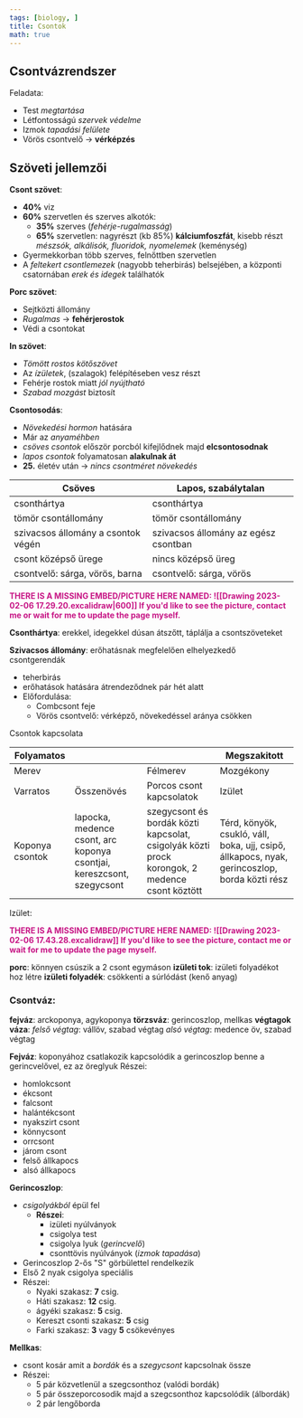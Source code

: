 ```yaml
---
tags: [biology, ] 
title: Csontok
math: true
---
```

## Csontvázrendszer
Feladata:
- Test _megtartása_
- Létfontosságú _szervek védelme_
- Izmok _tapadási felülete_
- Vörös csontvelő -> __vérképzés__

## Szöveti jellemzői
__Csont szövet__:
- __40%__ viz
- __60%__ szervetlen és szerves alkotók:
	- __35%__ szerves (_fehérje-rugalmasság_)
	- __65%__ szervetlen: nagyrészt (kb 85%) __kálciumfoszfát__, kisebb részt _mészsók, alkálisók, fluoridok, nyomelemek_ (keménység)
- Gyermekkorban több szerves, felnőttben szervetlen
- A _feltekert csontlemezek_ (nagyobb teherbirás) belsejében, a központi csatornában _erek és idegek_ találhatók

__Porc szövet__:
- Sejtközti állomány
- _Rugalmas_ -> __fehérjerostok__
- Védi a csontokat

__In szövet__:
- _Tömött rostos kötőszövet_
- Az _ízületek_, (szalagok) felépítéseben vesz részt
- Fehérje rostok miatt _jól nyújtható_
- _Szabad mozgást_ biztosít

__Csontosodás__:
- _Növekedési hormon_ hatására
- Már az _anyaméhben_
- _csöves csontok_ először porcból kifejlődnek majd __elcsontosodnak__
- _lapos csontok_ folyamatosan __alakulnak át__
- __25.__ életév után -> _nincs csontméret növekedés_


| __Csöves__                             | __Lapos, szabálytalan__                  |
| ---------------------------------- | ------------------------------------ |
| csonthártya                        | csonthártya                          |
| tömör csontállomány                | tömör csontállomány                  |
| szivacsos állomány a csontok végén | szivacsos állomány az egész csontban |
| csont középső ürege                | nincs középső üreg                   |
| csontvelő: sárga, vörös, barna     | csontvelő: sárga, vörös              |

<p style='color: MediumVioletRed;'><b>THERE IS A MISSING EMBED/PICTURE HERE NAMED: ![[Drawing 2023-02-06 17.29.20.excalidraw|600]]
If you'd like to see the picture, contact me or wait for me to update the page myself. </b></p>

__Csonthártya__: erekkel, idegekkel dúsan átszőtt, táplálja a csontszöveteket

__Szivacsos állomány__: erőhatásnak megfelelően elhelyezkedő csontgerendák
- teherbirás
- erőhatások hatására átrendeződnek pár hét alatt
- Előfordulása:
	- Combcsont feje
	- Vörös csontvelő: vérképző, növekedéssel aránya csökken

Csontok kapcsolata


| Folyamatos                                                                 ||                                                                                                       | Megszakitott                                                                                  |
|-----------------|-----------------------------------------------------------------------|-----------------------------------------------------------------------------------------------|-----------------------------------------------------------------------------------------------|
| Merev                                                                                || Félmerev                                                                                      | Mozgékony                                                                                     |
| Varratos        | Összenövés                                                            | Porcos csont kapcsolatok                                                                      | Izület                                                                                        |
| Koponya csontok | lapocka, medence csont, arc koponya csontjai, kereszcsont, szegycsont | szegycsont és bordák közti kapcsolat, csigolyák közti prock korongok, 2 medence csont köztött | Térd, könyök, csukló, váll, boka, ujj, csipő, állkapocs, nyak, gerincoszlop, borda közti rész |

Izület:
<p style='color: MediumVioletRed;'><b>THERE IS A MISSING EMBED/PICTURE HERE NAMED: ![[Drawing 2023-02-06 17.43.28.excalidraw]]
If you'd like to see the picture, contact me or wait for me to update the page myself. </b></p>

__porc__: könnyen csúszik a 2 csont egymáson
__izületi tok__: izületi folyadékot hoz létre
__izületi folyadék__: csökkenti a súrlódást (kenő anyag)

### Csontváz:
__fejváz__: arckoponya, agykoponya
__törzsváz__: gerincoszlop, mellkas
__végtagok váza__: 
_felső végtag_: vállöv, szabad végtag
_alsó végtag_: medence öv, szabad végtag

__Fejváz__:
koponyához csatlakozik kapcsolódik a gerincoszlop benne a gerincvelővel, ez az öreglyuk
Részei:
- homlokcsont
- ékcsont
- falcsont
- halántékcsont
- nyakszirt csont
- könnycsont
- orrcsont
- járom csont
- felső állkapocs
- alsó állkapocs

__Gerincoszlop__:
- _csigolyákból_ épül fel
	- __Részei__:
		- izületi nyúlványok
		- csigolya test
		- csigolya lyuk (_gerincvelő_)
		- csonttövis nyúlványok (_izmok tapadása_)
- Gerincoszlop 2-ős "S" görbülettel rendelkezik
- Első 2 nyak csigolya speciális
- Részei:
	- Nyaki szakasz: __7__ csig. 
	- Háti szakasz: __12__ csig.
	- ágyéki szakasz: __5__ csig.
	- Kereszt csonti szakasz: __5__ csig
	- Farki szakasz: __3__ vagy __5__ csökevényes

__Mellkas__:
- csont kosár amit a _bordák_ és a _szegycsont_ kapcsolnak össze
- Részei:
	- 5 pár közvetlenül a szegcsonthoz (valódi bordák)
	- 5 pár összeporcosodik majd a szegcsonthoz kapcsolódik (álbordák)
	- 2 pár lengőborda

 

